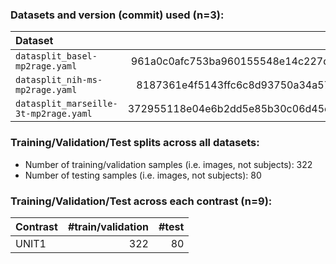 ### Datasets and version (commit) used (n=3):

| Dataset   |   Version | 
|:-----------|--------------------:|
|  `datasplit_basel-mp2rage.yaml`         | 961a0c0afc753ba960155548e14c227d14703c1b       |
|  `datasplit_nih-ms-mp2rage.yaml`        | 8187361e4f5143ffc6c8d93750a34a57e424a3a8       |
|  `datasplit_marseille-3t-mp2rage.yaml`  | 372955118e04e6b2dd5e85b30c06d45eb65b1ee8       |

### Training/Validation/Test splits across all datasets:

* Number of training/validation samples (i.e. images, not subjects): 322
* Number of testing samples (i.e. images, not subjects): 80

### Training/Validation/Test across each contrast (n=9):

| Contrast   |   #train/validation |   #test        |
|:-----------|--------------------:|---------------:|
| UNIT1      |           322       |             80 |